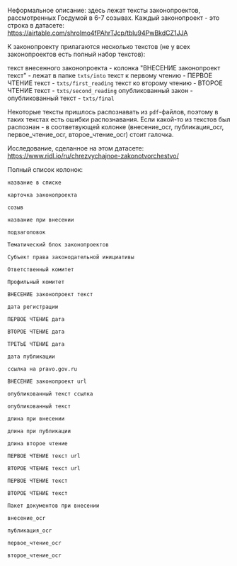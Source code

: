 Неформальное описание: здесь лежат тексты законопроектов, рассмотренных Госдумой в 6-7 созывах. Каждый законопроект - это строка в датасете: https://airtable.com/shrolmo4fPAhrTJcp/tblu94PwBkdCZ1JJA

К законопроекту прилагаются несколько текстов (не у всех законопроектов есть полный набор текстов):

текст внесенного законопроекта - колонка "ВНЕСЕНИЕ законопроект текст" - лежат в папке `txts/into`
текст к первому чтению - ПЕРВОЕ ЧТЕНИЕ текст - `txts/first_reading`
текст ко второму чтению - ВТОРОЕ ЧТЕНИЕ текст - `txts/second_reading`
опубликованный закон - опубликованный текст - `txts/final`

Некоторые тексты пришлось распознавать из `pdf`-файлов, поэтому в таких текстах есть ошибки распознавания. Если какой-то из текстов был распознан - в соответвующей колонке (внесение_ocr, публикация_ocr, первое_чтение_ocr, второе_чтение_ocr) стоит галочка.

Исследование, сделанное на этом датасете: https://www.ridl.io/ru/chrezvychajnoe-zakonotvorchestvo/

Полный список колонок:

```
название в списке

карточка законопроекта

созыв

название при внесении

подзаголовок

Тематический блок законопроектов

Субъект права законодательной инициативы

Ответственный комитет

Профильный комитет

ВНЕСЕНИЕ законопроект текст

дата регистрации

ПЕРВОЕ ЧТЕНИЕ дата

ВТОРОЕ ЧТЕНИЕ дата

ТРЕТЬЕ ЧТЕНИЕ дата

дата публикации

ссылка на pravo.gov.ru

ВНЕСЕНИЕ законопроект url

опубликованный текст ссылка

опубликованный текст

длина при внесении

длина при публикации

длина второе чтение

ПЕРВОЕ ЧТЕНИЕ текст url

ВТОРОЕ ЧТЕНИЕ текст url

ПЕРВОЕ ЧТЕНИЕ текст

ВТОРОЕ ЧТЕНИЕ текст

Пакет документов при внесении

внесение_ocr

публикация_ocr

первое_чтение_ocr

второе_чтение_ocr
```
